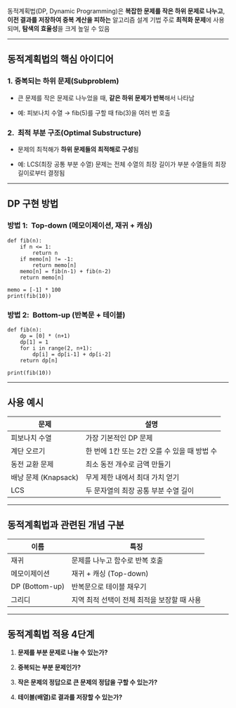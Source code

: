 동적계획법(DP, Dynamic Programming)은 **복잡한 문제를 작은 하위 문제로 나누고**, **이전 결과를 저장하여 중복 계산을 피하는** 알고리즘 설계 기법
주로 **최적화 문제**에 사용되며, **탐색의 효율성**을 크게 높일 수 있음

---

## **동적계획법의 핵심 아이디어**

  

### **1.** **중복되는 하위 문제(Subproblem)**

- 큰 문제를 작은 문제로 나누었을 때, **같은 하위 문제가 반복**해서 나타남
    
- 예: 피보나치 수열 → fib(5)를 구할 때 fib(3)을 여러 번 호출
    

  

### **2.**  **최적 부분 구조(Optimal Substructure)**

- 문제의 최적해가 **하위 문제들의 최적해로 구성**됨
    
- 예: LCS(최장 공통 부분 수열) 문제는 전체 수열의 최장 길이가 부분 수열들의 최장 길이로부터 결정됨
    

---

## **DP 구현 방법**

  

### **방법 1:**  **Top-down (메모이제이션, 재귀 + 캐싱)**

```
def fib(n):
    if n <= 1:
        return n
    if memo[n] != -1:
        return memo[n]
    memo[n] = fib(n-1) + fib(n-2)
    return memo[n]

memo = [-1] * 100
print(fib(10))
```

### **방법 2:**  **Bottom-up (반복문 + 테이블)**

```
def fib(n):
    dp = [0] * (n+1)
    dp[1] = 1
    for i in range(2, n+1):
        dp[i] = dp[i-1] + dp[i-2]
    return dp[n]

print(fib(10))
```

---

## **사용 예시**

|**문제**|**설명**|
|---|---|
|피보나치 수열|가장 기본적인 DP 문제|
|계단 오르기|한 번에 1칸 또는 2칸 오를 수 있을 때 방법 수|
|동전 교환 문제|최소 동전 개수로 금액 만들기|
|배낭 문제 (Knapsack)|무게 제한 내에서 최대 가치 얻기|
|LCS|두 문자열의 최장 공통 부분 수열 길이|

---

## **동적계획법과 관련된 개념 구분**

|**이름**|**특징**|
|---|---|
|재귀|문제를 나누고 함수로 반복 호출|
|메모이제이션|재귀 + 캐싱 (Top-down)|
|DP (Bottom-up)|반복문으로 테이블 채우기|
|그리디|지역 최적 선택이 전체 최적을 보장할 때 사용|

---

## **동적계획법 적용 4단계**

1. **문제를 부분 문제로 나눌 수 있는가?**
    
2. **중복되는 부분 문제인가?**
    
3. **작은 문제의 정답으로 큰 문제의 정답을 구할 수 있는가?**
    
4. **테이블(배열)로 결과를 저장할 수 있는가?**
    